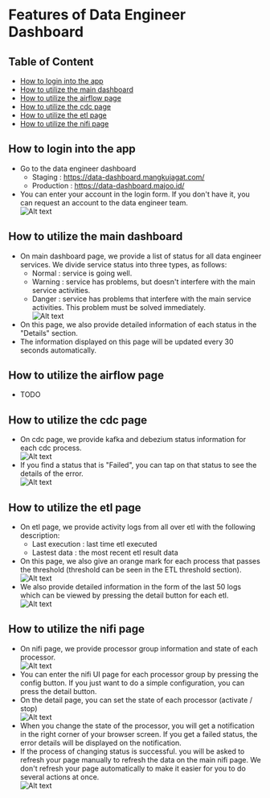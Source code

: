 # Features of Data Engineer Dashboard

## <a name="table-of-content">Table of Content</a>
- [How to login into the app](#login) 
- [How to utilize the main dashboard](#main-dashboard) 
- [How to utilize the airflow page](#airflow) 
- [How to utilize the cdc page](#cdc) 
- [How to utilize the etl page](#etl) 
- [How to utilize the nifi page](#nifi) 

## <a name="login">How to login into the app</a>
- Go to the data engineer dashboard
    - Staging : https://data-dashboard.mangkujagat.com/
    - Production : https://data-dashboard.majoo.id/
- You can enter your account in the login form. If you don't have it, you can request an account to the data engineer team.<br>
![Alt text](assets/1.png "Optional title")

## <a name="main-dashboard">How to utilize the main dashboard</a>
- On main dashboard page, we provide a list of status for all data engineer services. We divide service status into three types, as follows:
    - Normal : service is going well.
    - Warning : service has problems, but doesn't interfere with the main service activities.
    - Danger : service has problems that interfere with the main service activities. This problem must be solved immediately.<br>
![Alt text](assets/2.png "Optional title")
- On this page, we also provide detailed information of each status in the "Details" section.
- The information displayed on this page will be updated every 30 seconds automatically.

## <a name="airflow">How to utilize the airflow page</a>
- TODO

## <a name="cdc">How to utilize the cdc page</a>
- On cdc page, we provide kafka and debezium status information for each cdc process.<br>
![Alt text](assets/3.png "Optional title")
- If you find a status that is "Failed", you can tap on that status to see the details of the error.<br>
![Alt text](assets/4.png "Optional title")


## <a name="etl">How to utilize the etl page</a>
- On etl page, we provide activity logs from all over etl with the following description:
    - Last execution : last time etl executed
    - Lastest data : the most recent etl result data
- On this page, we also give an orange mark for each process that passes the threshold (threshold can be seen in the ETL threshold section).<br>
![Alt text](assets/5.png "Optional title")
- We also provide detailed information in the form of the last 50 logs which can be viewed by pressing the detail button for each etl.<br>
![Alt text](assets/6.png "Optional title")

## <a name="nifi">How to utilize the nifi page</a>
- On nifi page, we provide processor group information and state of each processor.<br>
![Alt text](assets/7.png "Optional title")
- You can enter the nifi UI page for each processor group by pressing the config button. If you just want to do a simple configuration, you can press the detail button.
- On the detail page, you can set the state of each processor (activate / stop)<br>
![Alt text](assets/8.png "Optional title")
- When you change the state of the processor, you will get a notification in the right corner of your browser screen. If you get a failed status, the error details will be displayed on the notification.
- If the process of changing status is successful. you will be asked to refresh your page manually to refresh the data on the main nifi page. We don't refresh your page automatically to make it easier for you to do several actions at once.<br>
![Alt text](assets/9.png "Optional title")